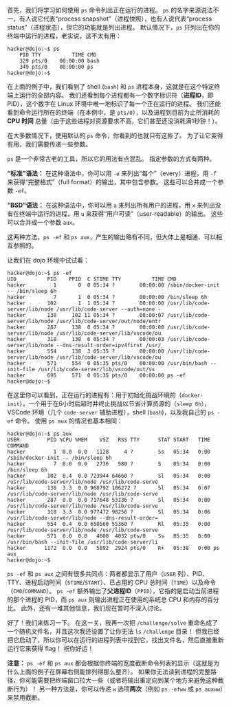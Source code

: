 首先，我们将学习如何使用 `ps` 命令列出正在运行的进程。
`ps` 的名字来源说法不一，有人说它代表“process snapshot”（进程快照），也有人说代表“process status”（进程状态），但它的功能就是列出进程。
默认情况下，`ps` 只列出在你的终端中运行的进程，老实说，这不太有用：

```console
hacker@dojo:~$ ps
    PID TTY          TIME CMD
    329 pts/0    00:00:00 bash
    349 pts/0    00:00:00 ps
hacker@dojo:~$
```

在上面的例子中，我们看到了 shell (`bash`) 和 `ps` 进程本身，这就是在这个特定终端上运行的全部内容。
我们还看到每个进程都有一个数字标识符（**进程ID**，即 PID），这个数字在 Linux 环境中唯一地标识了每一个正在运行的进程。
我们还能看到命令运行所在的终端（在本例中，是 `pts/0`），以及进程到目前为止所消耗的 **CPU 时间** 总量（由于这些进程对资源要求不高，它们甚至还没消耗满1秒钟！）。

在大多数情况下，使用默认的 `ps` 命令，你看到的也就只有这些了。
为了让它变得有用，我们需要传递一些参数。

`ps` 是一个非常古老的工具，所以它的用法有点混乱。
指定参数的方式有两种。

**“标准”语法：** 在这种语法中，你可以用 `-e` 来列出“每个”（every）进程，用 `-f` 来获得“完整格式”（full format）的输出，其中包含参数。
这些可以合并成一个参数 `-ef`。

**“BSD”语法：** 在这种语法中，你可以用 `a` 来列出所有用户的进程，用 `x` 来列出没有在终端中运行的进程，用 `u` 来获得“用户可读”（user-readable）的输出。
这些可以合并成一个参数 `aux`。

这两种方法，`ps -ef` 和 `ps aux`，产生的输出略有不同，但大体上是相通、可以相互参照的。

让我们在 dojo 环境中试试看：

```console
hacker@dojo:~$ ps -ef
UID          PID    PPID  C STIME TTY          TIME CMD
hacker         1       0  0 05:34 ?        00:00:00 /sbin/docker-init -- /bin/sleep 6h
hacker         7       1  0 05:34 ?        00:00:00 /bin/sleep 6h
hacker       102       1  1 05:34 ?        00:00:00 /usr/lib/code-server/lib/node /usr/lib/code-server --auth=none -
hacker       138     102 11 05:34 ?        00:00:07 /usr/lib/code-server/lib/node /usr/lib/code-server/out/node/entr
hacker       287     138  0 05:34 ?        00:00:00 /usr/lib/code-server/lib/node /usr/lib/code-server/lib/vscode/ou
hacker       318     138  6 05:34 ?        00:00:03 /usr/lib/code-server/lib/node --dns-result-order=ipv4first /usr/
hacker       554     138  3 05:35 ?        00:00:00 /usr/lib/code-server/lib/node /usr/lib/code-server/lib/vscode/ou
hacker       571     554  0 05:35 pts/0    00:00:00 /usr/bin/bash --init-file /usr/lib/code-server/lib/vscode/out/vs
hacker       695     571  0 05:35 pts/0    00:00:00 ps -ef
hacker@dojo:~$
```

在这里你可以看到，正在运行的进程有：用于初始化挑战环境的（`docker-init`），一个用于在6小时后超时并终止挑战以节省计算资源的（`sleep 6h`），VSCode 环境（几个 `code-server` 辅助进程），shell (`bash`)，以及我自己的 `ps -ef` 命令。
使用 `ps aux` 的情况也基本相同：

```
hacker@dojo:~$ ps aux
USER         PID %CPU %MEM    VSZ   RSS TTY      STAT START   TIME COMMAND
hacker         1  0.0  0.0   1128     4 ?        Ss   05:34   0:00 /sbin/docker-init -- /bin/sleep 6h
hacker         7  0.0  0.0   2736   580 ?        S    05:34   0:00 /bin/sleep 6h
hacker       102  0.4  0.0 723944 64660 ?        Sl   05:34   0:00 /usr/lib/code-server/lib/node /usr/lib/code-serve
hacker       138  3.3  0.0 968792 106272 ?       Sl   05:34   0:07 /usr/lib/code-server/lib/node /usr/lib/code-serve
hacker       287  0.0  0.0 717648 53136 ?        Sl   05:34   0:00 /usr/lib/code-server/lib/node /usr/lib/code-serve
hacker       318  3.3  0.0 977472 98256 ?        Sl   05:34   0:06 /usr/lib/code-server/lib/node --dns-result-order=
hacker       554  0.4  0.0 650560 55360 ?        Rl   05:35   0:00 /usr/lib/code-server/lib/node /usr/lib/code-serve
hacker       571  0.0  0.0   4600  4032 pts/0    Ss   05:35   0:00 /usr/bin/bash --init-file /usr/lib/code-server/li
hacker      1172  0.0  0.0   5892  2924 pts/0    R+   05:38   0:00 ps aux
hacker@dojo:~$
```

`ps -ef` 和 `ps aux` 之间有很多共同点：两者都显示了用户（`USER` 列）、PID、TTY、进程启动时间（`STIME`/`START`）、已占用的 CPU 总时间（`TIME`）以及命令（`CMD`/`COMMAND`）。
`ps -ef` 额外输出了**父进程ID**（`PPID`），它指的是启动当前进程的那个进程的 PID，而 `ps aux` 则输出进程正在使用的系统总 CPU 和内存的百分比。
此外，还有一堆其他信息，我们现在暂时不深入讨论。

好了！我们来练习一下。
在这一关，我再一次把 `/challenge/solve` 重命名成了一个随机文件名，并且这次我还设置了让你无法 `ls` `/challenge` 目录！
但我已经把它启动了，所以你可以在运行的进程列表中找到它，找出文件名，然后直接重新运行它来获得 flag！
祝你好运！

**注意：** `ps -ef` 和 `ps aux` 都会根据你终端的宽度截断命令列表的显示（这就是为什么上面的例子在屏幕右侧能排列得那么整齐）。
如果你无法读到进程的完整路径，你可能需要把终端窗口拉大一些（或者将输出重定向到某个地方来避免这种截断行为）！
另一种方法是，你可以传递 `w` 选项**两次**（例如 `ps -efww` 或 `ps auxww`）来禁用截断。
